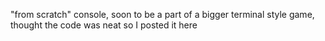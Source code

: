 "from scratch" console, soon to be a part of a bigger terminal style game, thought the code was neat so I posted it here

